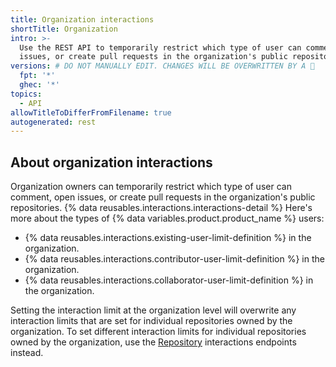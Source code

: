 ```yaml
---
title: Organization interactions
shortTitle: Organization
intro: >-
  Use the REST API to temporarily restrict which type of user can comment, open
  issues, or create pull requests in the organization's public repositories.
versions: # DO NOT MANUALLY EDIT. CHANGES WILL BE OVERWRITTEN BY A 🤖
  fpt: '*'
  ghec: '*'
topics:
  - API
allowTitleToDifferFromFilename: true
autogenerated: rest
---
```


## About organization interactions

Organization owners can temporarily restrict which type of user can comment, open issues, or create pull requests in the organization's public repositories. {% data reusables.interactions.interactions-detail %} Here's more about the types of {% data variables.product.product_name %} users:

- {% data reusables.interactions.existing-user-limit-definition %} in the organization.
- {% data reusables.interactions.contributor-user-limit-definition %} in the organization.
- {% data reusables.interactions.collaborator-user-limit-definition %} in the organization.

Setting the interaction limit at the organization level will overwrite any interaction limits that are set for individual repositories owned by the organization. To set different interaction limits for individual repositories owned by the organization, use the [Repository](/rest/interactions/repos) interactions endpoints instead.

<!-- Content after this section is automatically generated -->
